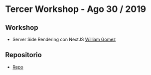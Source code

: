 # Tercer Workshop - Ago 30 / 2019

## Workshop

- Server Side Rendering con NextJS [William Gomez](https://github.com/williamgomezo)

## Repositorio

- [Repo](https://github.com/williamegomezo/next-talk)
